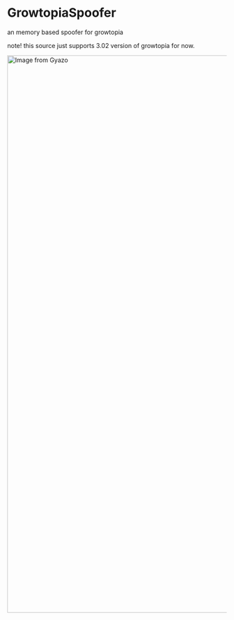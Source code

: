 # GrowtopiaSpoofer
an memory based spoofer for growtopia <footer>
note! this source just supports 3.02 version of growtopia for now.

<a href="https://gyazo.com/0a870a247b9487ca6b1979f3d164aaa9"><img src="https://i.gyazo.com/0a870a247b9487ca6b1979f3d164aaa9.gif" alt="Image from Gyazo" width="1280"/></a>
